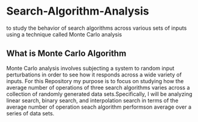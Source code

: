 # Search-Algorithm-Analysis
to study the behavior of search algorithms across various sets of inputs using a technique called Monte Carlo analysis

## What is Monte Carlo Algorithm 

Monte Carlo analysis involves subjecting a system to random input perturbations in order to see how it responds 
across a wide variety of inputs. For this Repository my purpose is to focus on studying how the average number of operations of three 
search algorithms varies across a collection of randomly generated data sets.Specifically, I will be analyzing 
linear search, binary search, and interpolation search in terms of the average number of operation seach algorithm 
performson average over a series of data sets.


